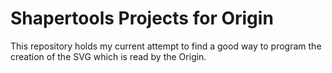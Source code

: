 # Shapertools Projects for Origin

This repository holds my current attempt to find a good way to program the creation of the SVG which is read by the Origin.
